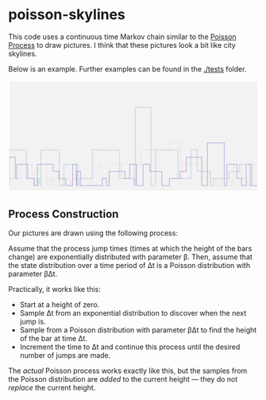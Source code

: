 # poisson-skylines

This code uses a continuous time Markov chain similar to the [Poisson
Process](https://en.wikipedia.org/wiki/Poisson_point_process) to draw pictures.
I think that these pictures look a bit like city skylines.

Below is an example. Further examples can be found in the [./tests](./tests)
folder.

![Example skyline using our pseduo-poisson process](./tests/skyline_5.png)

## Process Construction

Our pictures are drawn using the following process:

Assume that the process jump times (times at which the height of the bars
change) are exponentially distributed with parameter β. Then, assume that the
state distribution over a time period of Δt is a Poisson distribution with
parameter βΔt.

Practically, it works like this:

- Start at a height of zero.
- Sample Δt from an exponential distribution to discover when the next jump is.
- Sample from a Poisson distribution with parameter βΔt to find the height of
  the bar at time Δt.
- Increment the time to Δt and continue this process until the desired number
  of jumps are made.

The _actual_ Poisson process works exactly like this, but the samples from the
Poisson distribution are _added_ to the current height — they do not _replace_
the current height.
